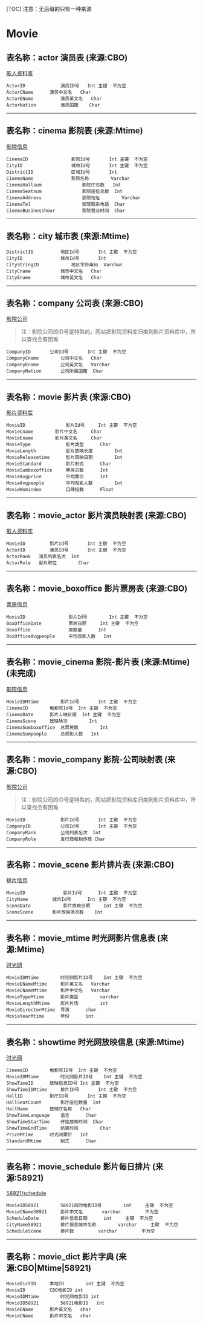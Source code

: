 [TOC]
注意：无后缀的只有一种来源
# Movie
## 表名称：actor 演员表 (来源:CBO)
[影人资料库](http://www.cbooo.cn/peoples)

	ActorID     	    演员ID号	Int	主键	不为空
	ActorCName	    演员中文名	Char
	ActorEName  	    演员英文名	Char
	ActorNation 	    演员国籍	Char

------------


## 表名称：cinema	影院表 (来源:Mtime)
[影院信息](cinemadata.json)

	CinemaID       			影院Id号		Int	主键	不为空
	CityID	       			城市Id号		Int	主键	不为空
	DistrictID     			区域Id号		Int
	CinemaName	        	影院名称		Varchar
	CinemaHallsum	       		影院厅总数	Int
	CinemaSeatsum	       		影院座位总数	Int
	CinemaAddress	       		影院地址		Varchar
	CinemaTel            		影院联系电话	Char
	CinemaBusinesshour   		影院营业时间	Char

------------

## 表名称：city	城市表 (来源:Mtime)

	DistrictID			地区Id号		Int	主键	不为空
	CityID				城市Id号		Int
	CityStringID			地区字符串码	Varchar
	CityCname			城市中文名	Char
	CityEname			城市英文名	Char

------------

## 表名称：company	公司表 (来源:CBO)
[影院公司](http://www.cbooo.cn/c/6)
>注：影院公司的ID号是特殊的，网站把影院资料库归类到影片资料库中，所以查找会有困难

	CompanyID		公司Id号		Int	主键	不为空
	CompanyCname		公司中文名	Char
	CompanyEname		公司英文名	Varchar
	CompanyNation		公司所属国籍	Char

------------

## 表名称：movie	影片表 (来源:CBO)
[影片资料库](www.cbooo.cn/movie)

	MovieID	      	  	  影片Id号		Int	主键	不为空
	MovieCname	  	  影片中文名		Char
	MovieEname	  	  影片英文名		Char
	MovieType	      	  影片类型		Char
	MovieLength	      	  影片放映长度		Int
	MovieReleasetime   	  影片首映日期		Int
	MovieStandard      	  影片制式		Char
	MovieSumboxoffice  	  票房总数		Int
	MovieAvgprice      	  平均票价		Int
	MovieAvgpeople     	  平均观影人数		Int
	MovieWomindex      	  口碑指数		Float

------------

## 表名称：movie_actor	影片演员映射表 (来源:CBO)
[影人资料库](http://www.cbooo.cn/peoples)

	MovieID	    	影片Id号		Int	主键	不为空
	ActorID	    	演员Id号		Int	主键	不为空
	ActorRank	演员列表名次	Int
	ActorRole	影片职位		Char

------------

## 表名称：movie_boxoffice	影片票房表 (来源:CBO)
[票房信息](http://www.cbooo.cn/BoxOffice/GetDayBoxOffice?num=)

	MovieID	    	       影片Id号		Int	主键	不为空
	BoxOfficeDate	       票房日期		Int	主键	不为空
	Boxoffice     	       房数量		Int
	BoxOfficeAvgpeople     平均观影人数	Int

------------

## 表名称：movie_cinema	影院-影片表 (来源:Mtime)(未完成)
[影院信息](cinemadata.json)

	MovieIDMtime		影片Id号		Int	主键	不为空
	CinemaID		电影院Id号	Int	主键	不为空
	CinemaDate		影片上映日期	Int	主键	不为空
	CinemaScene		放映场次		Int
	CinemaSumboxoffice	总票房数		Int
	CinemaSumpeople		总观影人数	Int

------------

## 表名称：movie_company	影院-公司映射表 (来源:CBO)
[影院公司](http://www.cbooo.cn/c/6)
>注：影院公司的ID号是特殊的，网站把影院资料库归类到影片资料库中，所以查找会有困难

	MovieID	       		影片Id号		Int	主键	不为空
	CompanyID          	公司Id号		Int	主键	不为空
	CompanyRank	        公司列表名次	Int
	CompanyRole	        发行商和制作商	Char

------------

## 表名称：movie_scene	影片排片表 (来源:CBO)
[排片信息](http://www.cbooo.cn/Screen/getScreenData?days=)

	MovieID	     	     影片Id号		Int	主键	不为空
	CityName	     城市Id号		Int	主键	不为空
	SceneDate            影片放映日期		Int	主键	不为空
	SceneScene	     影片放映场次数	Int

------------

## 表名称：movie_mtime	时光网影片信息表 (来源:Mtime)
[时光网](http://www.mtime.com/)

	MovieIDMtime		时光网影片ID号	Int	主键	不为空
	MovieENameMtime		影片英文名	Varchar
	MovieCNameMtime		影片中文名	Varchar
	MovieTypeMtime		影片类型		varchar
	MovieLengthMtime	影片片场		int
	MovieDirectorMtime	导演		char
	MovieYearMtime		年份		int

------------

## 表名称：showtime	时光网放映信息 (来源:Mtime)
[时光网](http://www.mtime.com/)

	CinemaID		电影院ID号	Int	主键	不为空
	MovieIDMtime		时光网影片ID号	Int	主键	不为空
	ShowTimeID		放映信息ID号	Int	主键	不为空
	ShowTimeIDMtime		排片ID号		Int	主键	不为空
	HallID			影厅ID号		Int	主键	不为空
	HallSeatCount		影厅座位数量	Int
	HallName		放映厅名称	Char
	ShowTimeLanguage	语言		Char
	ShowTimeStarTime	开始放映时间	Char
	ShowTimeEndTime		结束时间		Char
	PriceMtime		时光网票价	Int
	StandardMtime		制式		Char
	
------------

## 表名称：movie_schedule	影片每日排片 (来源:58921)
[58921/schedule](http://58921.com/schedule/)

	MovieID58921		58921网的电影ID号        int		主键	不为空
	MovieCName58921		影片中文名		varchar			不为空
	ScheduleDate		排片信息日期		int		主键	不为空
	CityName58921		排片信息城市名称		varchar		主键	不为空
	ScheduleScene		排片数			varchar			不为空

------------

## 表名称：movie_dict	影片字典 (来源:CBO|Mtime|58921)

	MovieDictID		本地ID		int	主键	不为空
	MovieID 		CBO电影ID	int
	MovieIDMtime		时光网电影ID	int
	MovieID58921		58921电影ID	int
	MovieEName		影片英文名	char
	MovieCName		影片中文名	char